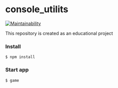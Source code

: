 # console_utilits
[![Maintainability](https://api.codeclimate.com/v1/badges/3e9026632ca481e45066/maintainability)](https://codeclimate.com/github/asalex04/console_utilits/maintainability)

This repository is created as an educational project

### Install
```
$ npm install
```

### Start app 
```
$ game
```